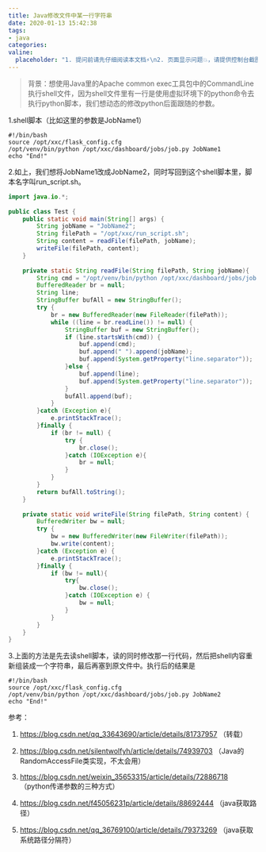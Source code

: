 ```yaml
---
title: Java修改文件中某一行字符串
date: 2020-01-13 15:42:38
tags:
- java
categories:
valine:
  placeholder: "1. 提问前请先仔细阅读本文档⚡\n2. 页面显示问题💥，请提供控制台截图📸或者您的测试网址\n3. 其他任何报错💣，请提供详细描述和截图📸，祝食用愉快💪"
---
```


> 背景：想使用Java里的Apache common exec工具包中的CommandLine执行shell文件，因为shell文件里有一行是使用虚拟环境下的python命令去执行python脚本，我们想动态的修改python后面跟随的参数。

1.shell脚本（比如这里的参数是JobName1）

```shell
#!/bin/bash
source /opt/xxc/flask_config.cfg
/opt/venv/bin/python /opt/xxc/dashboard/jobs/job.py JobName1
echo "End!"
```

2.如上，我们想将JobName1改成JobName2，同时写回到这个shell脚本里，脚本名字叫run_script.sh。

```java
import java.io.*;
 
public class Test {
    public static void main(String[] args) {
        String jobName = "JobName2";
        String filePath = "/opt/xxc/run_script.sh";
        String content = readFile(filePath, jobName);
        writeFile(filePath, content);
    }
 
    private static String readFile(String filePath, String jobName){
        String cmd = "/opt/venv/bin/python /opt/xxc/dashboard/jobs/job.py";
        BufferedReader br = null;
        String line;
        StringBuffer bufAll = new StringBuffer();
        try {
            br = new BufferedReader(new FileReader(filePath));
            while ((line = br.readLine()) != null) {
                StringBuffer buf = new StringBuffer();
                if (line.startsWith(cmd)) {
                    buf.append(cmd);
                    buf.append(" ").append(jobName);
                    buf.append(System.getProperty("line.separator"));
                }else {
                    buf.append(line);
                    buf.append(System.getProperty("line.separator"));
                }
                bufAll.append(buf);
            }
        }catch (Exception e){
            e.printStackTrace();
        }finally {
            if (br != null) {
                try {
                    br.close();
                }catch (IOException e){
                    br = null;
                }
            }
        }
        return bufAll.toString();
    }
 
    private static void writeFile(String filePath, String content) {
        BufferedWriter bw = null;
        try {
            bw = new BufferedWriter(new FileWriter(filePath));
            bw.write(content);
        }catch (Exception e) {
            e.printStackTrace();
        }finally {
            if (bw != null){
                try{
                    bw.close();
                }catch (IOException e) {
                    bw = null;
                }
            }
        }
    }
}
```

3.上面的方法是先去读shell脚本，读的同时修改那一行代码，然后把shell内容重新组装成一个字符串，最后再塞到原文件中。执行后的结果是

```shell
#!/bin/bash
source /opt/xxc/flask_config.cfg
/opt/venv/bin/python /opt/xxc/dashboard/jobs/job.py JobName2
echo "End!"
```

参考：

1. https://blog.csdn.net/qq_33643690/article/details/81737957  （转载）

2. https://blog.csdn.net/silentwolfyh/article/details/74939703  （Java的RandomAccessFile类实现，不太会用）

3. https://blog.csdn.net/weixin_35653315/article/details/72886718 （python传递参数的三种方式）

4. https://blog.csdn.net/f45056231p/article/details/88692444  （java获取路径）

5. https://blog.csdn.net/qq_36769100/article/details/79373269  （java获取系统路径分隔符）
